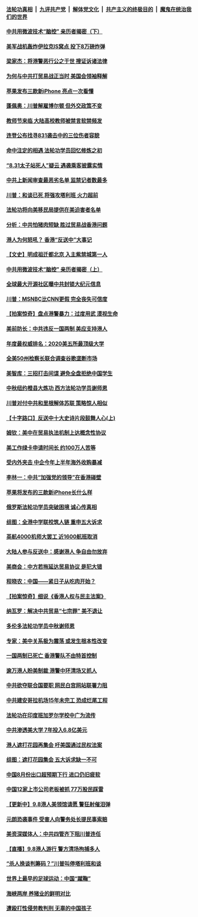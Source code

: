 ####  [法轮功真相](../../../../basic/blob/master/README.md?t=09110700) &nbsp;|&nbsp; [九评共产党](../../../../9ping.md/blob/master/README.md?t=09110700) &nbsp;|&nbsp; [解体党文化](../../../../jtdwh.md/blob/master/README.md?t=09110700)  &nbsp;|&nbsp; [共产主义的终极目的](../../../../gczydzjmd.md/blob/master/README.md?t=09110700) &nbsp;|&nbsp; [魔鬼在统治我们的世界](../../../../mgztzwmdsj.md/blob/master/README.md?t=09110700) 

#### [中共用微波技术“脑控” 亲历者揭密（下）](../pages/nf4514/n11510890.md?t=09110700) 

#### [美军战机轰炸伊拉克IS窝点 投下8万磅炸弹](../pages/nf4514/n11512828.md?t=09110700) 

#### [梁家杰：将港警恶行公之于世 搜证诉诸法律](../pages/nf4514/n11512678.md?t=09110700) 

#### [为何与中共打贸易战正当时 美国会领袖释解](../pages/nf4514/n11512804.md?t=09110700) 

#### [苹果发布三款新iPhone 亮点一次看懂](../pages/nf4514/n11512746.md?t=09110700) 

#### [蓬佩奥：川普解雇博尔顿 但外交政策不变](../pages/nf4514/n11512575.md?t=09110700) 

#### [教师节来临 大陆高校教师被禁言软禁频发](../pages/nf4514/n11512356.md?t=09110700) 

#### [连登公布找寻831袭击中的三位伤者容貌](../pages/nf4514/n11512313.md?t=09110700) 

#### [命中注定的相遇 法轮功学员回忆修炼之初](../pages/nf4514/n11509748.md?t=09110700) 

#### [“8.31太子站死人”疑云 遇袭乘客披露实情](../pages/nf4514/n11512293.md?t=09110700) 

#### [中共上新闻审查最恶劣名单 监禁记者数最多](../pages/nf4514/n11512215.md?t=09110700) 

#### [川普：和谈已死 将强攻塔利班 火力超前](../pages/nf4514/n11512070.md?t=09110700) 

#### [法轮功将向美移民局提供在美迫害者名单](../pages/nf4514/n11511790.md?t=09110700) 

#### [分析：中共怕猪肉短缺 胜过贸易战香港问题](../pages/nf4514/n11511616.md?t=09110700) 

#### [港人为何怒吼？ 香港“反送中”大事记](../pages/nf4514/n11509966.md?t=09110700) 

#### [【文史】明成祖迁都北京 入主紫禁城第一人](../pages/nf4514/n8028273.md?t=09110700) 

#### [中共用微波技术“脑控” 亲历者揭密（上）](../pages/nf4514/n11510719.md?t=09110700) 

#### [全球最大开源社区曝中共封锁大纪元信息](../pages/nf4514/n11510521.md?t=09110700) 

#### [川普：MSNBC比CNN更假 完全丧失可信度](../pages/nf4514/n11511031.md?t=09110700) 

#### [【拍案惊奇】盘点港警暴力：过度用武 漠视生命](../pages/nf4514/n11510855.md?t=09110700) 

#### [美前防长：中共违反一国两制 美应支持港人](../pages/nf4514/n11510655.md?t=09110700) 

#### [年度最权威排名：2020美五所最顶级大学](../pages/nf4514/n11510030.md?t=09110700) 

#### [全美50州检察长联合调查谷歌垄断市场](../pages/nf4514/n11510104.md?t=09110700) 

#### [美智库：三招打击间谍 避免全盘拒绝中国学生](../pages/nf4514/n11510294.md?t=09110700) 

#### [中秋纽约橙县大炼功  西方法轮功学员谢师恩](../pages/nf4514/n11508490.md?t=09110700) 

#### [川普对付中共和里根解体苏联 策略惊人相似](../pages/nf4514/n11510129.md?t=09110700) 

#### [【十字路口】反送中十大史诗片段鼓舞人心(上)](../pages/nf4514/n11502587.md?t=09110700) 

#### [姆钦：美中在贸易执法机制上达概念性协议](../pages/nf4514/n11510040.md?t=09110700) 

#### [美工作绿卡申请时间长 约100万人苦等](../pages/nf4514/n11509846.md?t=09110700) 

#### [受内外夹击 中企今年上半年海外收购暴减](../pages/nf4514/n11509523.md?t=09110700) 

#### [李林一：中共“加强党的领导”在香港碰壁](../pages/nf4514/n11509169.md?t=09110700) 

#### [苹果将发布的三款新iPhone长什么样](../pages/nf4514/n11509537.md?t=09110700) 

#### [俄罗斯法轮功学员突破困境 诚心传真相](../pages/nf4514/n11507495.md?t=09110700) 

#### [组图：全港中学联校筑人链 重申五大诉求](../pages/nf4514/n11505748.md?t=09110700) 

#### [英航4000机师大罢工 近1600航班取消](../pages/nf4514/n11508918.md?t=09110700) 

#### [大陆人参与反送中：感谢港人 争自由勿放弃](../pages/nf4514/n11508555.md?t=09110700) 

#### [美商会：中方若拖延达贸易协议 是犯大错](../pages/nf4514/n11508291.md?t=09110700) 

#### [程晓农：中国——紧日子从吃肉开始？](../pages/nf4514/n11508109.md?t=09110700) 

#### [【拍案惊奇】细说《香港人权与民主法案》](../pages/nf4514/n11508155.md?t=09110700) 

#### [纳瓦罗：解决中共贸易“七宗罪” 美不退让](../pages/nf4514/n11508062.md?t=09110700) 

#### [多伦多法轮功学员中秋谢师恩](../pages/nf4514/n11507997.md?t=09110700) 

#### [专家：美中关系极为震荡 或发生根本性改变](../pages/nf4514/n11507869.md?t=09110700) 

#### [一国两制已死亡 香港警队不由特首控制](../pages/nf4514/n11507910.md?t=09110700) 

#### [逾万港人盼美制裁 港警中环清场又抓人](../pages/nf4514/n11508033.md?t=09110700) 

#### [中共欲夺联合国要职 网民白宫网站联署力阻](../pages/nf4514/n11507873.md?t=09110700) 

#### [中共建安哥拉机场15年未完工 恐成烂尾工程](../pages/nf4514/n11507849.md?t=09110700) 

#### [法轮功在印度班加罗尔学校中广为流传](../pages/nf4514/n11507314.md?t=09110700) 

#### [中共渗透美大学 7年投入6.8亿美元](../pages/nf4514/n11507759.md?t=09110700) 

#### [港人遮打花园再集会 吁美国通过民权法案](../pages/nf4514/n11507725.md?t=09110700) 

#### [组图：遮打花园集会 五大诉求缺一不可](../pages/nf4514/n11506529.md?t=09110700) 

#### [中国8月份出口超预期下行 进口仍旧疲软](../pages/nf4514/n11507613.md?t=09110700) 

#### [中国12家上市公司老板被抓 77万股民踩雷](../pages/nf4514/n11507650.md?t=09110700) 

#### [【更新中】9.8港人美领馆请愿 警狂射催泪弹](../pages/nf4514/n11506711.md?t=09110700) 

#### [元朗恐袭事件 受害人向警务处长提民事索赔](../pages/nf4514/n11507483.md?t=09110700) 

#### [美资深媒体人：中共四管齐下阻川普连任](../pages/nf4514/n11507361.md?t=09110700) 

#### [【直播】9.8港人游行 警方清场拘捕多人](../pages/nf4514/n11504168.md?t=09110700) 

#### [“杀人换谈判筹码？”川普叫停塔利班和谈](../pages/nf4514/n11506928.md?t=09110700) 

#### [世界上最早的足球运动：中国“蹴鞠”](../pages/nf4514/n8010456.md?t=09110700) 

#### [海峡两岸 养猪业的鲜明对比](../pages/nf4514/n11489537.md?t=09110700) 

#### [遭殴打性侵劳教判刑 无辜的中国孩子](../pages/nf4514/n11498781.md?t=09110700) 

